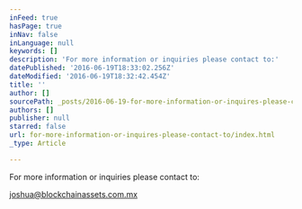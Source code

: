 ```yaml
---
inFeed: true
hasPage: true
inNav: false
inLanguage: null
keywords: []
description: 'For more information or inquiries please contact to:'
datePublished: '2016-06-19T18:33:02.256Z'
dateModified: '2016-06-19T18:32:42.454Z'
title: ''
author: []
sourcePath: _posts/2016-06-19-for-more-information-or-inquires-please-contact-to.md
authors: []
publisher: null
starred: false
url: for-more-information-or-inquires-please-contact-to/index.html
_type: Article

---
```

For more information or inquiries please contact to:

joshua@blockchainassets.com.mx